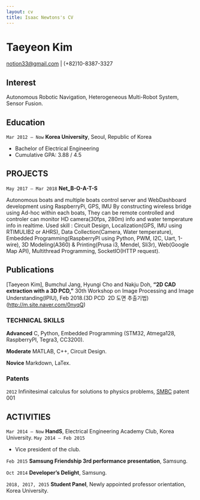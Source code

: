 ```yaml
---
layout: cv
title: Isaac Newtons's CV
---
```

# Taeyeon Kim

<div id="webaddress">
<a href="notion33@gmail.com">notion33@gmail.com</a>
| (+82)10-8387-3327
</div>


## Interest

Autonomous Robotic Navigation, Heterogeneous Multi-Robot System, Sensor Fusion.

## Education

`Mar 2012 – Now`
__Korea University__, Seoul, Republic of Korea
- Bachelor of Electrical Engineering
- Cumulative GPA: 3.88 / 4.5


## PROJECTS

`May 2017 – Mar 2018`
 __Net_B-O-A-T-S__

Autonomous boats and multiple boats control server and WebDashboard development using RaspberryPi, GPS, IMU
By constructing wireless bridge using Ad-hoc within each boats,
They can be remote controlled and controler can monitor HD camera(30fps, 280m) info and water temperature info in realtime.
Used skill : Circuit Design, Localization(GPS, IMU using RTIMULIB2 or AHRS), Data Collection(Camera, Water temperature), Embedded Programming(RaspberryPI using Python, PWM, I2C, Uart, 1-wire), 3D Modeling(A360) & Printing(Prusa i3, Mendel, Sli3r), Web(Google Map API), Multithread Programming, SocketIO(HTTP request).


## Publications

[Taeyeon Kim], Bumchul Jang, Hyungi Cho and Nakju Doh, __“2D CAD extraction with a 3D PCD,”__ 30th Workshop on Image Processing and Image Understanding(IPIU), Feb 2018.(3D PCD  2D 도면 추출기법)(http://m.site.naver.com/0nyqQ)

### TECHNICAL SKILLS

__Advanced__ C, Python, Embedded Programming (STM32, Atmega128, RaspberryPI, Tegra3, CC3200).

__Moderate__ MATLAB, C++, Circuit Design.

__Novice__ Markdown, LaTex.

### Patents

`2012`
Infinitesimal calculus for solutions to physics problems, [SMBC](http://www.techdirt.com/articles/20121011/09312820678/if-patents-had-been-around-time-newton.shtml) patent 001


## ACTIVITIES

`Mar 2014 – Now`
__HandS__, Electrical Engineering Academy Club, Korea University.
`May 2014 – Feb 2015`
- Vice president of the club.

`Feb 2015`
__Samsung Friendship 3rd performance presentation__, Samsung.

`Oct 2014`
__Developer’s Delight__, Samsung.

`2018, 2017, 2015`
__Student Panel__, Newly appointed professor orientation, Korea University.



<!-- ### Footer

Last updated: May 2018 -->


